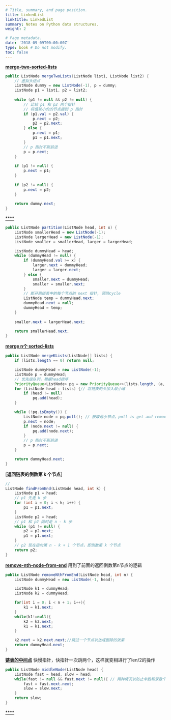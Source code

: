 ```yaml
---
# Title, summary, and page position.
title: LinkedList
linktitle: LinkedList
summary: Notes on Python data structures.
weight: 2

# Page metadata.
date: '2018-09-09T00:00:00Z'
type: book # Do not modify.
toc: false
---
```


[**merge-two-sorted-lists**](https://leetcode.cn/problems/merge-two-sorted-lists/)
```Java
public ListNode mergeTwoLists(ListNode list1, ListNode list2) {
    // 虚拟头结点
    ListNode dummy = new ListNode(-1), p = dummy;
    ListNode p1 = list1, p2 = list2;
    
    while (p1 != null && p2 != null) {
        // 比较 p1 和 p2 两个指针
        // 将值较小的的节点接到 p 指针
        if (p1.val > p2.val) {
            p.next = p2;
            p2 = p2.next;
        } else {
            p.next = p1;
            p1 = p1.next;
        }
        // p 指针不断前进
        p = p.next;
    }
    
    if (p1 != null) {
        p.next = p1;
    }
    
    if (p2 != null) {
        p.next = p2;
    }
    
    return dummy.next;
}
```

[****]()
```Java
public ListNode partition(ListNode head, int x) {
    ListNode smallerHead = new ListNode(-1);
    ListNode largerHead = new ListNode(-1);
    ListNode smaller = smallerHead, larger = largerHead;

    ListNode dummyHead = head;
    while (dummyHead != null) {
        if (dummyHead.val >= x) {
            larger.next = dummyHead;
            larger = larger.next;
        } else {
            smaller.next = dummyHead;
            smaller = smaller.next;
        }
        // 断开原链表中的每个节点的 next 指针, 预防cycle
        ListNode temp = dummyHead.next;
        dummyHead.next = null;
        dummyHead = temp;
    }
    
    smaller.next = largerHead.next;

    return smallerHead.next;
}
```


[**merge n个 sorted-lists**](https://leetcode.cn/problems/merge-k-sorted-lists/)
```Java
public ListNode mergeKLists(ListNode[] lists) {
    if (lists.length == 0) return null;

    ListNode dummyHead = new ListNode(-1);
    ListNode p = dummyHead;
    // 优先级队列，根据head排序
    PriorityQueue<ListNode> pq = new PriorityQueue<>(lists.length, (a, b)->(a.val - b.val));
    for (ListNode head : lists) {// 将链表的头加入最小堆
        if (head != null)
            pq.add(head);
    }

    while (!pq.isEmpty()) {
        ListNode node = pq.poll(); // 获取最小节点，poll is get and remove
        p.next = node;
        if (node.next != null) {
            pq.add(node.next);
        }
        // p 指针不断前进
        p = p.next;
    }

    return dummyHead.next;
}
```


[**返回链表的倒数第 k 个节点**]
```Java
// 
ListNode findFromEnd(ListNode head, int k) {
    ListNode p1 = head;
    // p1 先走 k 步
    for (int i = 0; i < k; i++) {
        p1 = p1.next;
    }
    ListNode p2 = head;
    // p1 和 p2 同时走 n - k 步
    while (p1 != null) {
        p2 = p2.next;
        p1 = p1.next;
    }
    // p2 现在指向第 n - k + 1 个节点，即倒数第 k 个节点
    return p2;
}
```


[**remove-nth-node-from-end**](https://leetcode.cn/problems/remove-nth-node-from-end-of-list/)
用到了前面的返回倒数第n节点的逻辑
```Java
public ListNode removeNthFromEnd(ListNode head, int n) {
    ListNode dummyHead = new ListNode(-1, head);

    ListNode k1 = dummyHead;
    ListNode k2 = dummyHead;

    for(int i = 0; i < n + 1; i++){
        k1 = k1.next;
    }
    while(k1!=null){
        k2 = k2.next;
        k1 = k1.next;
    }

    k2.next = k2.next.next;//跳过一个节点以达成删除的效果
    return dummyHead.next;
}
```


[**链表的中间点**](https://leetcode.cn/problems/middle-of-the-linked-list/)
快慢指针，快指针一次跳两个，这样就变相进行了len/2的操作
```Java
public ListNode middleNode(ListNode head) {
	ListNode fast = head, slow = head;
	while(fast != null && fast.next != null){ // 两种情况以防止单数和双数个节点的链表出现null pointer
		fast = fast.next.next;
		slow = slow.next;
	}
	return slow;
}
```


[****]()
```Java

```